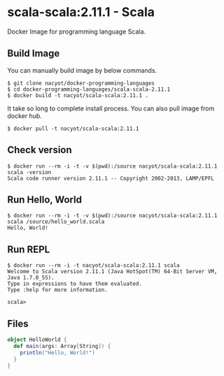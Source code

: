 # scala-scala:2.11.1 - Scala

Docker Image for programming language Scala.

## Build Image

You can manually build image by below commands.

```
$ git clone nacyot/docker-programming-languages
$ cd docker-programming-languages/scala-scala-2.11.1
$ docker build -t nacyot/scala-scala:2.11.1 .
```

It take so long to complete install process. You can also pull image from docker hub.

```
$ docker pull -t nacyot/scala-scala:2.11.1
```

## Check version

```
$ docker run --rm -i -t -v $(pwd):/source nacyot/scala-scala:2.11.1 scala -version
Scala code runner version 2.11.1 -- Copyright 2002-2013, LAMP/EPFL
```

## Run Hello, World

```
$ docker run --rm -i -t -v $(pwd):/source nacyot/scala-scala:2.11.1 scala /source/hello_world.scala
Hello, World!
```

## Run REPL

```
$ docker run --rm -i -t nacyot/scala-scala:2.11.1 scala
Welcome to Scala version 2.11.1 (Java HotSpot(TM) 64-Bit Server VM, Java 1.7.0_55).
Type in expressions to have them evaluated.
Type :help for more information.

scala> 
```

## Files

```scala
object HelloWorld {
  def main(args: Array[String]) {
    println("Hello, World!")
  }
}
```
